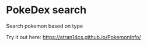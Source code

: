 # PokeDex search

Search pokemon based on type

Try it out here: https://atran14cs.github.io/PokemonInfo/
